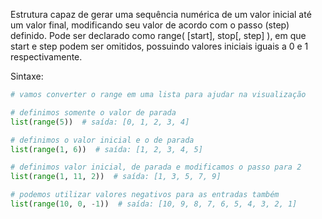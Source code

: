 
Estrutura capaz de gerar uma sequência numérica de um valor inicial até um valor final, modificando seu valor de acordo com o passo (step) definido. Pode ser declarado como range( [start], stop[, step] ), em que start e step podem ser omitidos, possuindo valores iniciais iguais a 0 e 1 respectivamente.

Sintaxe:

```python
# vamos converter o range em uma lista para ajudar na visualização

# definimos somente o valor de parada
list(range(5))  # saída: [0, 1, 2, 3, 4]

# definimos o valor inicial e o de parada
list(range(1, 6))  # saída: [1, 2, 3, 4, 5]

# definimos valor inicial, de parada e modificamos o passo para 2
list(range(1, 11, 2))  # saída: [1, 3, 5, 7, 9]

# podemos utilizar valores negativos para as entradas também
list(range(10, 0, -1))  # saída: [10, 9, 8, 7, 6, 5, 4, 3, 2, 1]

```

